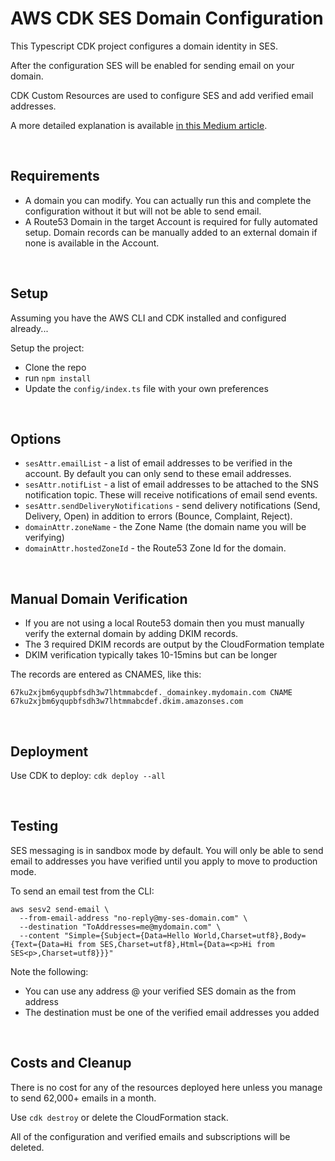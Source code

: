 # AWS CDK SES Domain Configuration

This Typescript CDK project configures a domain identity in SES.

After the configuration SES will be enabled for sending email on your domain.

CDK Custom Resources are used to configure SES and add verified email addresses.

A more detailed explanation is available [in this Medium article](https://markilott.medium.com/configure-aws-ses-to-send-email-for-your-domain-26d022897b21).

&nbsp;

## Requirements

- A domain you can modify. You can actually run this and complete the configuration without it but will not be able to send email.
- A Route53 Domain in the target Account is required for fully automated setup. Domain records can be manually added to an external domain if none is available in the Account.

&nbsp;

## Setup

Assuming you have the AWS CLI and CDK installed and configured already...

Setup the project:
- Clone the repo
- run `npm install`
- Update the `config/index.ts` file with your own preferences

&nbsp;

## Options

- `sesAttr.emailList` - a list of email addresses to be verified in the account. By default you can only send to these email addresses.
- `sesAttr.notifList` - a list of email addresses to be attached to the SNS notification topic. These will receive notifications of email send events.
- `sesAttr.sendDeliveryNotifications` - send delivery notifications (Send, Delivery, Open) in addition to errors (Bounce, Complaint, Reject).
- `domainAttr.zoneName` - the Zone Name (the domain name you will be verifying)
- `domainAttr.hostedZoneId` - the Route53 Zone Id for the domain.

&nbsp;

## Manual Domain Verification

- If you are not using a local Route53 domain then you must manually verify the external domain by adding DKIM records.
- The 3 required DKIM records are output by the CloudFormation template
- DKIM verification typically takes 10-15mins but can be longer

The records are entered as CNAMES, like this:

`67ku2xjbm6yqupbfsdh3w7lhtmmabcdef._domainkey.mydomain.com CNAME 67ku2xjbm6yqupbfsdh3w7lhtmmabcdef.dkim.amazonses.com`

&nbsp;

## Deployment

Use CDK to deploy:
`cdk deploy --all`

&nbsp;

## Testing

SES messaging is in sandbox mode by default. You will only be able to send email to addresses you have verified until you apply to move to production mode.

To send an email test from the CLI:

```shell
aws sesv2 send-email \
  --from-email-address "no-reply@my-ses-domain.com" \
  --destination "ToAddresses=me@mydomain.com" \
  --content "Simple={Subject={Data=Hello World,Charset=utf8},Body={Text={Data=Hi from SES,Charset=utf8},Html={Data=<p>Hi from SES<p>,Charset=utf8}}}"
```

Note the following:
- You can use any address @ your verified SES domain as the from address
- The destination must be one of the verified email addresses you added

&nbsp;

## Costs and Cleanup

There is no cost for any of the resources deployed here unless you manage to send 62,000+ emails in a month.

Use `cdk destroy` or delete the CloudFormation stack.

All of the configuration and verified emails and subscriptions will be deleted.
